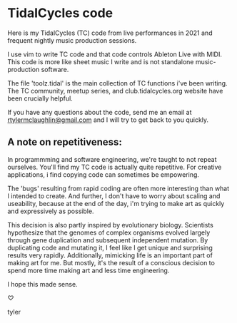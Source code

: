 # TidalCycles code

Here is my TidalCycles (TC) code from live performances in 2021 and frequent nightly music production sessions.  

I use vim to write TC code and that code controls Ableton Live with MIDI. This code is more like sheet music I write and is not standalone music-production software.  

The file 'toolz.tidal' is the main collection of TC functions i've been writing.  The TC community, meetup series, and club.tidalcycles.org website have been crucially helpful.

If you have any questions about the code, send me an email at rtylermclaughlin@gmail.com and I will try to get back to you quickly.

## A note on repetitiveness:

In programmming and software engineering, we're taught to not repeat ourselves. 
You'll find my TC code is actually quite repetitive. 
For creative applications, i find copying code can sometimes be empowering. 

The 'bugs' resulting from rapid coding are often more interesting than what I intended to create. And further, I don't have to worry about scaling and useability,  because at the end of the day, i'm trying to make art as quickly and expressively as possible.

This decision is also partly inspired by evolutionary biology. Scientists hypothesize that the genomes of complex organisms evolved largely through gene duplication and subsequent independent mutation.
By duplicating code and mutating it, I feel like I get unique and surprising results very rapidly.  Additionally, mimicking life is an important part of making art for me.
But mostly, it's the result of a conscious decision to spend more time making art and less time engineering.

I hope this made sense.

♡ 

tyler
